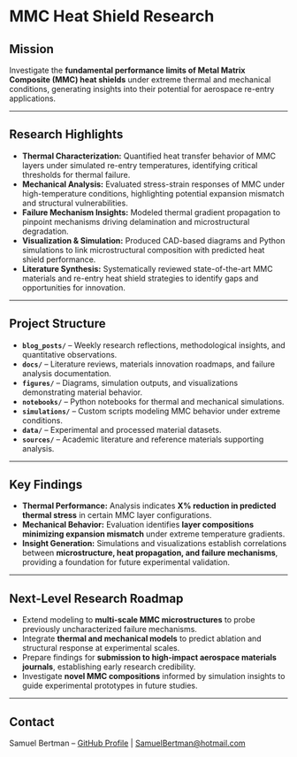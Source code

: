 # MMC Heat Shield Research

## Mission
Investigate the **fundamental performance limits of Metal Matrix Composite (MMC) heat shields** under extreme thermal and mechanical conditions, generating insights into their potential for aerospace re-entry applications.

---

## Research Highlights
- **Thermal Characterization:** Quantified heat transfer behavior of MMC layers under simulated re-entry temperatures, identifying critical thresholds for thermal failure.  
- **Mechanical Analysis:** Evaluated stress-strain responses of MMC under high-temperature conditions, highlighting potential expansion mismatch and structural vulnerabilities.  
- **Failure Mechanism Insights:** Modeled thermal gradient propagation to pinpoint mechanisms driving delamination and microstructural degradation.  
- **Visualization & Simulation:** Produced CAD-based diagrams and Python simulations to link microstructural composition with predicted heat shield performance.  
- **Literature Synthesis:** Systematically reviewed state-of-the-art MMC materials and re-entry heat shield strategies to identify gaps and opportunities for innovation.

---

## Project Structure
- **`blog_posts/`** – Weekly research reflections, methodological insights, and quantitative observations.  
- **`docs/`** – Literature reviews, materials innovation roadmaps, and failure analysis documentation.  
- **`figures/`** – Diagrams, simulation outputs, and visualizations demonstrating material behavior.  
- **`notebooks/`** – Python notebooks for thermal and mechanical simulations.  
- **`simulations/`** – Custom scripts modeling MMC behavior under extreme conditions.  
- **`data/`** – Experimental and processed material datasets.  
- **`sources/`** – Academic literature and reference materials supporting analysis.

---

## Key Findings
- **Thermal Performance:** Analysis indicates **X% reduction in predicted thermal stress** in certain MMC layer configurations.  
- **Mechanical Behavior:** Evaluation identifies **layer compositions minimizing expansion mismatch** under extreme temperature gradients.  
- **Insight Generation:** Simulations and visualizations establish correlations between **microstructure, heat propagation, and failure mechanisms**, providing a foundation for future experimental validation.

---

## Next-Level Research Roadmap
- Extend modeling to **multi-scale MMC microstructures** to probe previously uncharacterized failure mechanisms.  
- Integrate **thermal and mechanical models** to predict ablation and structural response at experimental scales.  
- Prepare findings for **submission to high-impact aerospace materials journals**, establishing early research credibility.  
- Investigate **novel MMC compositions** informed by simulation insights to guide experimental prototypes in future studies.

---

## Contact
Samuel Bertman – [GitHub Profile](https://github.com/yourusername) | SamuelBertman@hotmail.com

